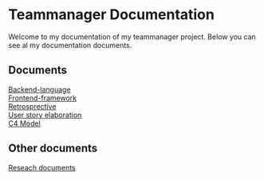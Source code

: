 # Teammanager Documentation
Welcome to my documentation of my teammanager project. Below you can see al my documentation documents.

## Documents
[Backend-language](https://github.com/Team-manager-website/Portfolio/blob/main/Documents/Backend-language.md)<br>
[Frontend-framework](https://github.com/Team-manager-website/Portfolio/blob/main/Documents/Frontend-framework.md)<br>
[Retrosprective](https://github.com/Team-manager-website/Portfolio/blob/main/Documents/Retrospective.md)<br>
[User story elaboration](https://github.com/Team-manager-website/Portfolio/blob/main/Documents/User%20story%20elaboration.md)<br>
[C4 Model](https://github.com/Team-manager-website/Portfolio/blob/main/Documents/C4-model.md)<br>

## Other documents
[Reseach documents](https://github.com/Team-manager-website/Portfolio/tree/main/Documents/Research)<br>
